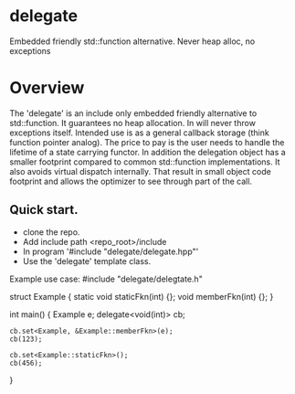 # delegate
Embedded friendly std::function alternative. Never heap alloc, no exceptions

# Overview
The 'delegate' is an include only embedded friendly alternative to std::function.
It guarantees no heap allocation. In will never throw exceptions itself.
Intended use is as a general callback storage (think function pointer analog).
The price to pay is the user needs to handle the lifetime of a state carrying
functor.
In addition the delegation object has a smaller footprint compared to common std::function implementations. It also avoids virtual dispatch internally. That result in small object code footprint and allows the optimizer to see through part of the call.


## Quick start.
- clone the repo.
- Add include path <repo_root>/include
- In program '#include "delegate/delegate.hpp"'
- Use the 'delegate' template class.

Example use case:
#include "delegate/delegtate.h"

struct Example {
	static void staticFkn(int) {};
	void memberFkn(int) {};
}

int main() 
{
	Example e;
    delegate<void(int)> cb;

    cb.set<Example, &Example::memberFkn>(e);
    cb(123);

    cb.set<Example::staticFkn>();
    cb(456);
}

